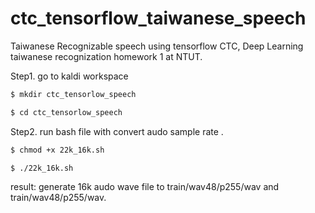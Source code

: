 # ctc_tensorflow_taiwanese_speech
Taiwanese Recognizable speech using tensorflow CTC, Deep Learning taiwanese recognization homework 1 at NTUT.

Step1. go to kaldi workspace

``` bash
$ mkdir ctc_tensorlow_speech
```

``` bash
$ cd ctc_tensorlow_speech
```

Step2. run bash file with convert audo sample rate .

``` bash
$ chmod +x 22k_16k.sh
```

``` bash
$ ./22k_16k.sh
```

result: generate 16k audo wave file to train/wav48/p255/wav and train/wav48/p255/wav.
